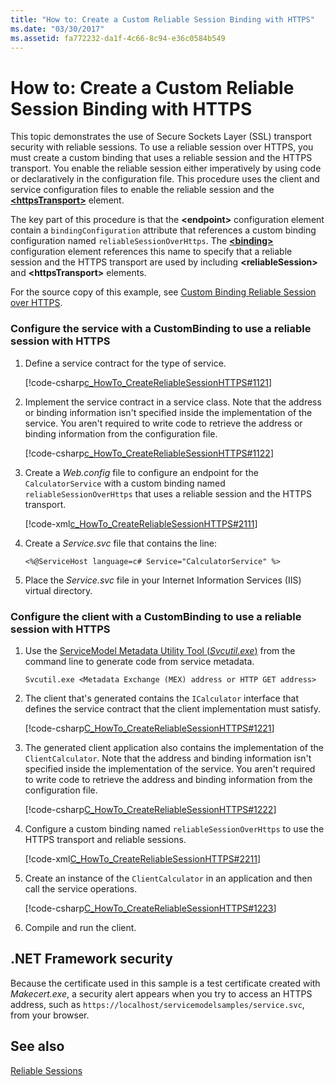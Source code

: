 ```yaml
---
title: "How to: Create a Custom Reliable Session Binding with HTTPS"
ms.date: "03/30/2017"
ms.assetid: fa772232-da1f-4c66-8c94-e36c0584b549
---
```

# How to: Create a Custom Reliable Session Binding with HTTPS

This topic demonstrates the use of Secure Sockets Layer (SSL) transport security with reliable sessions. To use a reliable session over HTTPS, you must create a custom binding that uses a reliable session and the HTTPS transport. You enable the reliable session either imperatively by using code or declaratively in the configuration file. This procedure uses the client and service configuration files to enable the reliable session and the [**\<httpsTransport>**](../../../../docs/framework/configure-apps/file-schema/wcf/httpstransport.md) element.

The key part of this procedure is that the **\<endpoint>** configuration element contain a `bindingConfiguration` attribute that references a custom binding configuration named `reliableSessionOverHttps`. The [**\<binding>**](../../../../docs/framework/misc/binding.md) configuration element references this name to specify that a reliable session and the HTTPS transport are used by including **\<reliableSession>** and **\<httpsTransport>** elements.

For the source copy of this example, see [Custom Binding Reliable Session over HTTPS](../../../../docs/framework/wcf/samples/custom-binding-reliable-session-over-https.md).

### Configure the service with a CustomBinding to use a reliable session with HTTPS

1. Define a service contract for the type of service.

   [!code-csharp[c_HowTo_CreateReliableSessionHTTPS#1121](../../../../samples/snippets/csharp/VS_Snippets_CFX/c_howto_createreliablesessionhttps/cs/service.cs#1121)]

2. Implement the service contract in a service class. Note that the address or binding information isn't specified inside the implementation of the service. You aren't required to write code to retrieve the address or binding information from the configuration file.

   [!code-csharp[c_HowTo_CreateReliableSessionHTTPS#1122](../../../../samples/snippets/csharp/VS_Snippets_CFX/c_howto_createreliablesessionhttps/cs/service.cs#1122)]

3. Create a *Web.config* file to configure an endpoint for the `CalculatorService` with a custom binding named `reliableSessionOverHttps` that uses a reliable session and the HTTPS transport.

   [!code-xml[c_HowTo_CreateReliableSessionHTTPS#2111](../../../../samples/snippets/csharp/VS_Snippets_CFX/c_howto_createreliablesessionhttps/common/web.config#2111)]

4. Create a *Service.svc* file that contains the line:

   ```
   <%@ServiceHost language=c# Service="CalculatorService" %>
   ```

5. Place the *Service.svc* file in your Internet Information Services (IIS) virtual directory.

### Configure the client with a CustomBinding to use a reliable session with HTTPS

1. Use the [ServiceModel Metadata Utility Tool (*Svcutil.exe*)](../../../../docs/framework/wcf/servicemodel-metadata-utility-tool-svcutil-exe.md) from the command line to generate code from service metadata.

   ```console
   Svcutil.exe <Metadata Exchange (MEX) address or HTTP GET address>
   ```

2. The client that's generated contains the `ICalculator` interface that defines the service contract that the client implementation must satisfy.

   [!code-csharp[C_HowTo_CreateReliableSessionHTTPS#1221](../../../../samples/snippets/csharp/VS_Snippets_CFX/c_howto_createreliablesessionhttps/cs/client.cs#1221)]

3. The generated client application also contains the implementation of the `ClientCalculator`. Note that the address and binding information isn't specified inside the implementation of the service. You aren't required to write code to retrieve the address and binding information from the configuration file.

   [!code-csharp[C_HowTo_CreateReliableSessionHTTPS#1222](../../../../samples/snippets/csharp/VS_Snippets_CFX/c_howto_createreliablesessionhttps/cs/client.cs#1222)]

4. Configure a custom binding named `reliableSessionOverHttps` to use the HTTPS transport and reliable sessions.

   [!code-xml[C_HowTo_CreateReliableSessionHTTPS#2211](../../../../samples/snippets/csharp/VS_Snippets_CFX/c_howto_createreliablesessionhttps/common/app.config#2211)]

5. Create an instance of the `ClientCalculator` in an application and then call the service operations.

   [!code-csharp[C_HowTo_CreateReliableSessionHTTPS#1223](../../../../samples/snippets/csharp/VS_Snippets_CFX/c_howto_createreliablesessionhttps/cs/client.cs#1223)]

6. Compile and run the client.  

## .NET Framework security

Because the certificate used in this sample is a test certificate created with *Makecert.exe*, a security alert appears when you try to access an HTTPS address, such as `https://localhost/servicemodelsamples/service.svc`, from your browser.

## See also

[Reliable Sessions](../../../../docs/framework/wcf/feature-details/reliable-sessions.md)
